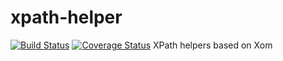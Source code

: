 # xpath-helper
[![Build Status](https://travis-ci.org/julian-eggers/xpath-helper.svg?branch=master)](https://travis-ci.org/julian-eggers/xpath-helper)
[![Coverage Status](https://coveralls.io/repos/julian-eggers/zkoss-helper/badge.svg)](https://coveralls.io/r/julian-eggers/xpath-helper)
XPath helpers based on Xom

